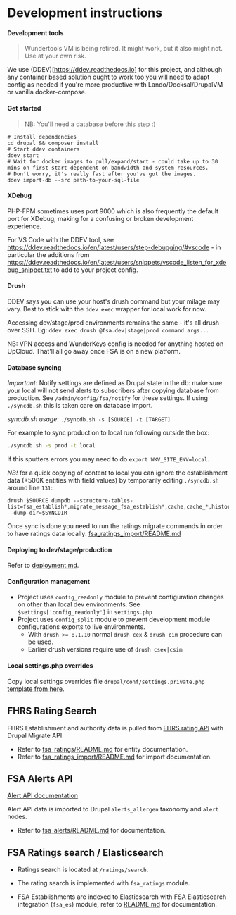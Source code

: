 Development instructions
========================

#### Development tools

> Wundertools VM is being retired. It might work, but it also might not. Use at your own risk.

We use (DDEV)[https://ddev.readthedocs.io] for this project, and although any container based solution ought to work too you will need to adapt config as needed if you're more productive with Lando/Docksal/DrupalVM or vanilla docker-compose.

#### Get started

> NB: You'll need a database before this step :)

```
# Install dependencies
cd drupal && composer install
# Start ddev containers
ddev start
# Wait for docker images to pull/expand/start - could take up to 30 mins on first start dependent on bandwidth and system resources.
# Don't worry, it's really fast after you've got the images.
ddev import-db --src path-to-your-sql-file
```

#### XDebug

PHP-FPM sometimes uses port 9000 which is also frequently the default port for XDebug, making for a confusing or broken development experience.

For VS Code with the DDEV tool, see https://ddev.readthedocs.io/en/latest/users/step-debugging/#vscode - in particular the additions from https://ddev.readthedocs.io/en/latest/users/snippets/vscode_listen_for_xdebug_snippet.txt to add to your project config.

#### Drush

DDEV says you can use your host's drush command but your milage may vary. Best to stick with the `ddev exec` wrapper for local work for now.

Accessing dev/stage/prod environments remains the same - it's all drush over SSH. Eg: `ddev exec drush @fsa.dev|stage|prod command args...`

NB: VPN access and WunderKeys config is needed for anything hosted on UpCloud. That'll all go away once FSA is on a new platform.

#### Database syncing

*Important*: Notify settings are defined as Drupal state in the db: make sure your local will not send alerts to subscribers after copying database from production. See `/admin/config/fsa/notify` for these settings. If using `./syncdb.sh` this is taken care on database import.

*syncdb.sh usage*: `./syncdb.sh -s [SOURCE] -t [TARGET]`

For example to sync production to local run following outside the box:
```bash
./syncdb.sh -s prod -t local
```

If this sputters errors you may need to do `export WKV_SITE_ENV=local`.

*NB!* for a quick copying of content to local you can ignore the establishment data (+500K entities with field values)
by temporarily editing `./syncdb.sh` around line `131`:
```
drush $SOURCE dumpdb --structure-tables-list=fsa_establish*,migrate_message_fsa_establish*,cache,cache_*,history,sessions,watchdog --dump-dir=$SYNCDIR
```

Once sync is done you need to run the ratings migrate commands in order to have ratings data locally:
[fsa_ratings_import/README.md](/drupal/web/modules/custom/fsa_ratings_import/README)

#### Deploying to dev/stage/production

Refer to [deployment.md](deployment.md).

#### Configuration management

* Project uses `config_readonly` module to prevent configuration changes on other than local dev environments. See `$settings['config_readonly']` in `settings.php`
* Project uses `config_split` module to prevent development module configurations exports to live environments.
  * With `drush >= 8.1.10` normal `drush cex` & `drush cim` procedure can be used.
  * Earlier drush versions require use of `drush csex|csim`

#### Local settings.php overrides

Copy local settings overrides file `drupal/conf/settings.private.php` [template from here](settings.private.php.txt).

FHRS Rating Search
---------------------

FHRS Establishment and authority data is pulled from [FHRS rating API](http://api.ratings.food.gov.uk) with Drupal Migrate API.

* Refer to [fsa_ratings/README.md](/drupal/web/modules/custom/fsa_ratings/README.md) for entity documentation.
* Refer to [fsa_ratings_import/README.md](/drupal/web/modules/custom/fsa_ratings_import/README.md) for import documentation.


FSA Alerts API
---------------------

[Alert API documentation](http://fsa-staging-alerts.epimorphics.net/food-alerts/ui/reference)

Alert API data is imported to Drupal `alerts_allergen` taxonomy and `alert` nodes.

* Refer to [fsa_alerts/README.md](/drupal/web/modules/custom/fsa_alerts/README.md) for documentation.


FSA Ratings search / Elasticsearch
---------------------

* Ratings search is located at `/ratings/search`.

* The rating search is implemented with `fsa_ratings` module.

* FSA Establishments are indexed to Elasticsearch with FSA Elasticsearch integration (`fsa_es`) module, refer to [README.md](/drupal/web/modules/custom/fsa_es/README.md) for documentation.


